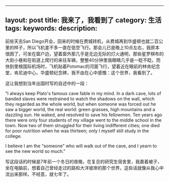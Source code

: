
---
layout: post
title: 我来了，我看到了
category: 生活
tags: 
keywords: 
description: 
---

前些天去San Diego开会，回来的时候在费城转机，从费城再到华盛顿也就二百公里的样子，所以飞机差不多一直在低空飞行。那会儿已是晚上10点左右，我原本很困了，可坐在窗户边，望着窗外那几乎是无边无际的灯火通明，那些星罗棋布的大街小巷和在街道上爬行的来往车辆，整整40分钟里我眼睛几乎是一眨不眨。而快到里根国际机场时，飞机贴着Potomac的河面飞行，望着近在眼前的林肯纪念堂，肯尼迪中心，华盛顿纪念碑，我不由在心中感慨：这个世界，我看到了。

这让我想到当年出国时写的自述中的一段：

"I always keep Plato's famous cave fable in my mind. In a dark cave, lots of banded slaves were restrained to watch the shadows on the wall, which they regarded as the whole world, but when someone was forced out he saw a bigger world, the real world: green grasses, high mountains and a dazzling sun. He waked, and resolved to save his fellowmen. Ten years ago there were only four students of my village went to the middle school in the town. Now two of them struggled for their living indifferent cities; one died for poor nutrition when he was thirteen; only I myself still study in the college.  

I believe I am the “someone” who will walk out of the cave, and I yearn to see the new world so much."

写这段话的时候是7年前一个冬日的夜晚，在复旦的研究生宿舍里，我裹着被子，坐在电脑前，想着自己曾经走过的路和大洋彼岸的那个世界，这些话就像从我心中流出来那样。不经意，就七年了。
